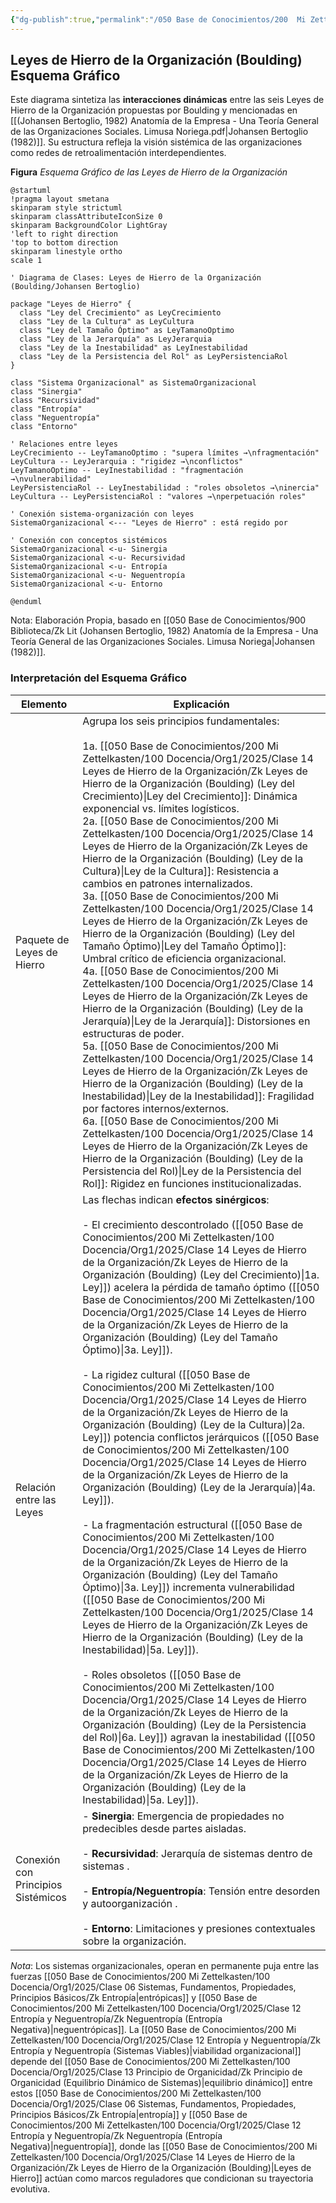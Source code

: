 ```yaml
---
{"dg-publish":true,"permalink":"/050 Base de Conocimientos/200  Mi Zettelkasten/100 Docencia/Org1/2025/Clase 14 Leyes de Hierro de la Organización/Zk Leyes de Hierro de la Organización (Boulding) Esquema Gráfico/","tags":["digitalGarden"]}
---
```


## Leyes de Hierro de la Organización (Boulding) Esquema Gráfico

Este diagrama sintetiza las **interacciones dinámicas** entre las seis Leyes de Hierro de la Organización propuestas por Boulding y mencionadas en [[(Johansen Bertoglio, 1982) Anatomía de la Empresa - Una Teoría General de las Organizaciones Sociales. Limusa  Noriega.pdf|Johansen Bertoglio (1982)]]. Su estructura refleja la visión sistémica de las organizaciones como redes de retroalimentación interdependientes.

**Figura**
_Esquema Gráfico de las Leyes de Hierro de la Organización_
```plantuml
@startuml
!pragma layout smetana
skinparam style strictuml
skinparam classAttributeIconSize 0
skinparam BackgroundColor LightGray
'left to right direction
'top to bottom direction
skinparam linestyle ortho
scale 1

' Diagrama de Clases: Leyes de Hierro de la Organización (Boulding/Johansen Bertoglio)

package "Leyes de Hierro" {
  class "Ley del Crecimiento" as LeyCrecimiento
  class "Ley de la Cultura" as LeyCultura
  class "Ley del Tamaño Óptimo" as LeyTamanoOptimo
  class "Ley de la Jerarquía" as LeyJerarquia
  class "Ley de la Inestabilidad" as LeyInestabilidad
  class "Ley de la Persistencia del Rol" as LeyPersistenciaRol
}

class "Sistema Organizacional" as SistemaOrganizacional
class "Sinergia"
class "Recursividad"
class "Entropía"
class "Neguentropía"
class "Entorno"

' Relaciones entre leyes
LeyCrecimiento -- LeyTamanoOptimo : "supera límites →\nfragmentación"
LeyCultura -- LeyJerarquia : "rigidez →\nconflictos"
LeyTamanoOptimo -- LeyInestabilidad : "fragmentación →\nvulnerabilidad"
LeyPersistenciaRol -- LeyInestabilidad : "roles obsoletos →\ninercia"
LeyCultura -- LeyPersistenciaRol : "valores →\nperpetuación roles"

' Conexión sistema-organización con leyes
SistemaOrganizacional <--- "Leyes de Hierro" : está regido por

' Conexión con conceptos sistémicos
SistemaOrganizacional <-u- Sinergia
SistemaOrganizacional <-u- Recursividad
SistemaOrganizacional <-u- Entropía
SistemaOrganizacional <-u- Neguentropía
SistemaOrganizacional <-u- Entorno

@enduml
```
Nota: Elaboración Propia, basado en [[050 Base de Conocimientos/900 Biblioteca/Zk Lit (Johansen Bertoglio, 1982) Anatomía de la Empresa - Una Teoría General de las Organizaciones Sociales. Limusa  Noriega\|Johansen (1982)]].

### Interpretación del Esquema Gráfico

| Elemento                           | Explicación                                                                                                                                                                                                                                                                                                                                                                                                                                                                                                                                                                                                                                                                                                                                                                                                                                                                                                                                                                                                                                                               |
| ---------------------------------- | ------------------------------------------------------------------------------------------------------------------------------------------------------------------------------------------------------------------------------------------------------------------------------------------------------------------------------------------------------------------------------------------------------------------------------------------------------------------------------------------------------------------------------------------------------------------------------------------------------------------------------------------------------------------------------------------------------------------------------------------------------------------------------------------------------------------------------------------------------------------------------------------------------------------------------------------------------------------------------------------------------------------------------------------------------------------------- |
| Paquete de Leyes de Hierro         | Agrupa los seis principios fundamentales:<br><br>1a. [[050 Base de Conocimientos/200  Mi Zettelkasten/100 Docencia/Org1/2025/Clase 14 Leyes de Hierro de la Organización/Zk Leyes de Hierro de la Organización (Boulding) (Ley del Crecimiento)\|Ley del Crecimiento]]: Dinámica exponencial vs. límites logísticos.<br>2a. [[050 Base de Conocimientos/200  Mi Zettelkasten/100 Docencia/Org1/2025/Clase 14 Leyes de Hierro de la Organización/Zk Leyes de Hierro de la Organización (Boulding) (Ley de la Cultura)\|Ley de la Cultura]]: Resistencia a cambios en patrones internalizados.<br>3a. [[050 Base de Conocimientos/200  Mi Zettelkasten/100 Docencia/Org1/2025/Clase 14 Leyes de Hierro de la Organización/Zk Leyes de Hierro de la Organización (Boulding) (Ley del Tamaño Óptimo)\|Ley del Tamaño Óptimo]]: Umbral crítico de eficiencia organizacional.<br>4a. [[050 Base de Conocimientos/200  Mi Zettelkasten/100 Docencia/Org1/2025/Clase 14 Leyes de Hierro de la Organización/Zk Leyes de Hierro de la Organización (Boulding) (Ley de la Jerarquía)\|Ley de la Jerarquía]]: Distorsiones en estructuras de poder.<br>5a. [[050 Base de Conocimientos/200  Mi Zettelkasten/100 Docencia/Org1/2025/Clase 14 Leyes de Hierro de la Organización/Zk Leyes de Hierro de la Organización (Boulding) (Ley de la Inestabilidad)\|Ley de la Inestabilidad]]: Fragilidad por factores internos/externos.<br>6a. [[050 Base de Conocimientos/200  Mi Zettelkasten/100 Docencia/Org1/2025/Clase 14 Leyes de Hierro de la Organización/Zk Leyes de Hierro de la Organización (Boulding) (Ley de la Persistencia del Rol)\|Ley de la Persistencia del Rol]]: Rigidez en funciones institucionalizadas.                                                                        |
| Relación entre las Leyes           | Las flechas indican **efectos sinérgicos**:<br>    <br>- El crecimiento descontrolado ([[050 Base de Conocimientos/200  Mi Zettelkasten/100 Docencia/Org1/2025/Clase 14 Leyes de Hierro de la Organización/Zk Leyes de Hierro de la Organización (Boulding) (Ley del Crecimiento)\|1a. Ley]]) acelera la pérdida de tamaño óptimo ([[050 Base de Conocimientos/200  Mi Zettelkasten/100 Docencia/Org1/2025/Clase 14 Leyes de Hierro de la Organización/Zk Leyes de Hierro de la Organización (Boulding) (Ley del Tamaño Óptimo)\|3a. Ley]]).<br>        <br>- La rigidez cultural ([[050 Base de Conocimientos/200  Mi Zettelkasten/100 Docencia/Org1/2025/Clase 14 Leyes de Hierro de la Organización/Zk Leyes de Hierro de la Organización (Boulding) (Ley de la Cultura)\|2a. Ley]]) potencia conflictos jerárquicos ([[050 Base de Conocimientos/200  Mi Zettelkasten/100 Docencia/Org1/2025/Clase 14 Leyes de Hierro de la Organización/Zk Leyes de Hierro de la Organización (Boulding) (Ley de la Jerarquía)\|4a. Ley]]).<br>        <br>- La fragmentación estructural ([[050 Base de Conocimientos/200  Mi Zettelkasten/100 Docencia/Org1/2025/Clase 14 Leyes de Hierro de la Organización/Zk Leyes de Hierro de la Organización (Boulding) (Ley del Tamaño Óptimo)\|3a. Ley]]) incrementa vulnerabilidad ([[050 Base de Conocimientos/200  Mi Zettelkasten/100 Docencia/Org1/2025/Clase 14 Leyes de Hierro de la Organización/Zk Leyes de Hierro de la Organización (Boulding) (Ley de la Inestabilidad)\|5a. Ley]]).<br>        <br>- Roles obsoletos ([[050 Base de Conocimientos/200  Mi Zettelkasten/100 Docencia/Org1/2025/Clase 14 Leyes de Hierro de la Organización/Zk Leyes de Hierro de la Organización (Boulding) (Ley de la Persistencia del Rol)\|6a. Ley]]) agravan la inestabilidad ([[050 Base de Conocimientos/200  Mi Zettelkasten/100 Docencia/Org1/2025/Clase 14 Leyes de Hierro de la Organización/Zk Leyes de Hierro de la Organización (Boulding) (Ley de la Inestabilidad)\|5a. Ley]]). |
| Conexión con Principios Sistémicos | - **Sinergia**: Emergencia de propiedades no predecibles desde partes aisladas.<br>	<br>- **Recursividad**: Jerarquía de sistemas dentro de sistemas .<br>	<br>- **Entropía/Neguentropía**: Tensión entre desorden y autoorganización .<br>	<br>- **Entorno**: Limitaciones y presiones contextuales sobre la organización.                                                                                                                                                                                                                                                                                                                                                                                                                                                                                                                                                                                                                                                                                                                                               |
_Nota_: Los sistemas organizacionales, operan en permanente puja entre las fuerzas [[050 Base de Conocimientos/200  Mi Zettelkasten/100 Docencia/Org1/2025/Clase 06 Sistemas, Fundamentos, Propiedades, Principios Básicos/Zk Entropía\|entrópicas]] y [[050 Base de Conocimientos/200  Mi Zettelkasten/100 Docencia/Org1/2025/Clase 12 Entropía y Neguentropía/Zk Neguentropía (Entropía Negativa)\|neguentrópicas]]. La [[050 Base de Conocimientos/200  Mi Zettelkasten/100 Docencia/Org1/2025/Clase 12 Entropía y Neguentropía/Zk Entropía y Neguentropía (Sistemas Viables)\|viabilidad organizacional]] depende del [[050 Base de Conocimientos/200  Mi Zettelkasten/100 Docencia/Org1/2025/Clase 13 Principio de Organicidad/Zk Principio de Organicidad (Equilibrio Dinámico de Sistemas)\|equilibrio dinámico]] entre estos [[050 Base de Conocimientos/200  Mi Zettelkasten/100 Docencia/Org1/2025/Clase 06 Sistemas, Fundamentos, Propiedades, Principios Básicos/Zk Entropía\|entropía]] y [[050 Base de Conocimientos/200  Mi Zettelkasten/100 Docencia/Org1/2025/Clase 12 Entropía y Neguentropía/Zk Neguentropía (Entropía Negativa)\|neguentropía]], donde las [[050 Base de Conocimientos/200  Mi Zettelkasten/100 Docencia/Org1/2025/Clase 14 Leyes de Hierro de la Organización/Zk Leyes de Hierro de la Organización (Boulding)\|Leyes de Hierro]] actúan como marcos reguladores que condicionan su trayectoria evolutiva.
